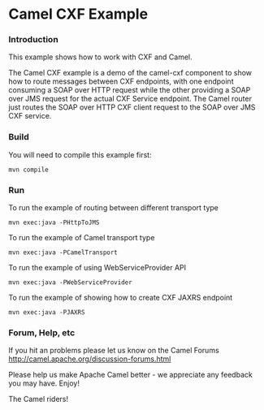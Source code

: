 # Camel CXF Example

### Introduction

This example shows how to work with CXF and Camel.

The Camel CXF example is a demo of the camel-cxf component to show how to route messages between CXF endpoints,
with one endpoint consuming a SOAP over HTTP request while the other providing a SOAP over JMS request for the actual CXF Service endpoint.
The Camel router just routes the SOAP over HTTP CXF client request to the SOAP over JMS CXF service.

### Build

You will need to compile this example first:

	mvn compile

### Run

To run the example of routing between different transport type

	mvn exec:java -PHttpToJMS

To run the example of Camel transport type

	mvn exec:java -PCamelTransport

To run the example of using WebServiceProvider API

	mvn exec:java -PWebServiceProvider

To run the example of showing how to create CXF JAXRS endpoint

	mvn exec:java -PJAXRS


### Forum, Help, etc

If you hit an problems please let us know on the Camel Forums
	<http://camel.apache.org/discussion-forums.html>

Please help us make Apache Camel better - we appreciate any feedback you may
have.  Enjoy!


The Camel riders!
